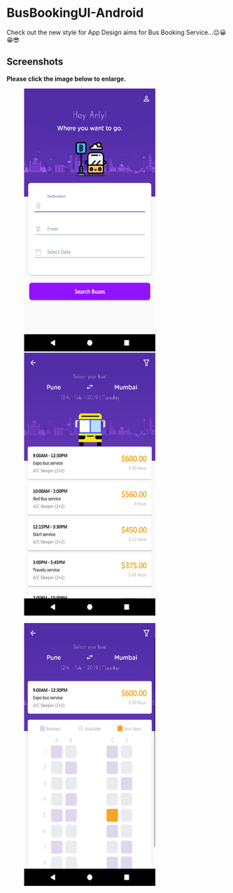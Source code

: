 # BusBookingUI-Android
Check out the new style for App Design aims for Bus Booking Service...😉😀😁😎

## Screenshots

**Please click the image below to enlarge.**

<img src="https://github.com/lehoangthienan/ReservationUI-Android/blob/master/Screenshots/Screenshot_1552309087.png" height="600" width="300" hspace="40"><img src="https://github.com/lehoangthienan/ReservationUI-Android/blob/master/Screenshots/Screenshot_1552309092.png" height="600" width="300" hspace="40">

<img src="https://github.com/lehoangthienan/ReservationUI-Android/blob/master/Screenshots/Screenshot_1552309094.png" height="600" width="300" hspace="40">
